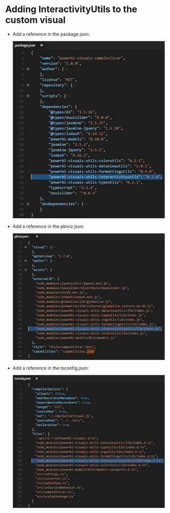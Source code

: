 # Adding InteractivityUtils to the custom visual

- Add a reference in the package.json:

  ![](/doc/images/interactivity-utils-in-package.json.PNG)

- Add a reference in the pbiviz.json:

  ![](/doc/images/interactivity-utils-in-pbiviz.json.PNG)

- Add a reference in the tsconfig.json:

  ![](/doc/images/interactivity-utils-in-tsconfig.json.PNG)
